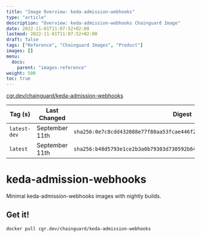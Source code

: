 ```yaml
---
title: "Image Overview: keda-admission-webhooks"
type: "article"
description: "Overview: keda-admission-webhooks Chainguard Image"
date: 2022-11-01T11:07:52+02:00
lastmod: 2022-11-01T11:07:52+02:00
draft: false
tags: ["Reference", "Chainguard Images", "Product"]
images: []
menu:
  docs:
    parent: "images-reference"
weight: 500
toc: true
---
```


[cgr.dev/chainguard/keda-admission-webhooks](https://github.com/chainguard-images/images/tree/main/images/keda-admission-webhooks)

| Tag (s)       | Last Changed   | Digest                                                                    |
|---------------|----------------|---------------------------------------------------------------------------|
|  `latest-dev` | September 11th | `sha256:0e7c8cdd432088e77f80aa53fcae446f2c97c2db39fd0f7e2232732e55a85354` |
|  `latest`     | September 11th | `sha256:b48d5793e1ce2b3a0b79303d730592b64360ad41c4d7e543de73b101f7ed23dd` |

# keda-admission-webhooks

Minimal keda-admission-webhooks images with nightly builds.

## Get it!

```shell
docker pull cgr.dev/chainguard/keda-admission-webhooks
```
